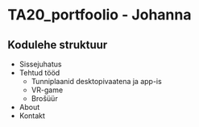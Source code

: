  # TA20_portfoolio - Johanna
## Kodulehe struktuur
- Sissejuhatus 
- Tehtud tööd
  - Tunniplaanid desktopivaatena ja app-is 
  - VR-game
  - Brošüür
- About
- Kontakt
